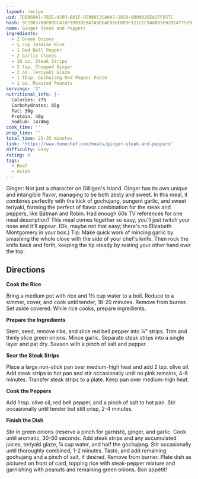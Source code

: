 ```yaml
---
layout: recipe
uid: 7DD868A1-782E-4503-B01F-0599053CA047-1858-0000026EA37FD57C
hash: 9C19037B8FBDDCA16F9993DE8A7A9DEAFD16FB93F121CEC948095F02B1477579
name: Ginger Steak and Peppers
ingredients:
  - 2 Green Onions
  - ¾ cup Jasmine Rice
  - 1 Red Bell Pepper
  - 2 Garlic Cloves
  - 10 oz. Steak Strips
  - 2 tsp. Chopped Ginger
  - 2 oz. Teriyaki Glaze
  - 1 Tbsp. Gochujang Red Pepper Paste
  - 1 oz. Roasted Peanuts
servings: '2'
nutritional_info: |-
  Calories: 775
  Carbohydrates: 85g
  Fat: 30g
  Protein: 40g
  Sodium: 1474mg
cook_time: ''
prep_time: ''
total_time: 25-35 minutes
link: 'https://www.homechef.com/meals/ginger-steak-and-peppers'
difficulty: Easy
rating: 0
tags:
  - Beef
  - Asian
---
```

Ginger: Not just a character on Gilligan's Island. Ginger has its own unique and intangible flavor, managing to be both zesty and sweet. In this meal, it combines perfectly with the kick of gochujang, pungent garlic, and sweet teriyaki, forming the perfect of flavor combination for the steak and peppers, like Batman and Robin. Had enough 60s TV references for one meal description? This meal comes together so easy, you'll just twitch your nose and it'll appear. (Ok, maybe not that easy; there's no Elizabeth Montgomery in your box.) Tip: Make quick work of mincing garlic by smashing the whole clove with the side of your chef's knife. Then rock the knife back and forth, keeping the tip steady by resting your other hand over the top.
            
## Directions

**Cook the Rice**

Bring a medium pot with rice and 1½ cup water to a boil. Reduce to a simmer, cover, and cook until tender, 18-20 minutes. Remove from burner. Set aside covered. While rice cooks, prepare ingredients.
 
**Prepare the Ingredients**

Stem, seed, remove ribs, and slice red bell pepper into ¼" strips. Trim and thinly slice green onions. Mince garlic. Separate steak strips into a single layer and pat dry. Season with a pinch of salt and pepper.
 
**Sear the Steak Strips**

Place a large non-stick pan over medium-high heat and add 2 tsp. olive oil. Add steak strips to hot pan and stir occasionally until no pink remains, 4-6 minutes. Transfer steak strips to a plate. Keep pan over medium-high heat.
 
**Cook the Peppers**

Add 1 tsp. olive oil, red bell pepper, and a pinch of salt to hot pan. Stir occasionally until tender but still crisp, 2-4 minutes.
 
**Finish the Dish**

Stir in green onions (reserve a pinch for garnish), ginger, and garlic. Cook until aromatic, 30-60 seconds. Add steak strips and any accumulated juices, teriyaki glaze, ¼ cup water, and half the gochujang. Stir occasionally until thoroughly combined, 1-2 minutes. Taste, and add remaining gochujang and a pinch of salt, if desired. Remove from burner. Plate dish as pictured on front of card, topping rice with steak-pepper mixture and garnishing with peanuts and remaining green onions. Bon appétit!
